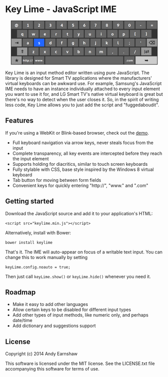 # Key Lime - JavaScript IME 

<p align="center">
  <img src="screenshot.png?raw=true" alt="" />
</p>

Key Lime is an input method editor written using pure JavaScript.  The library
is designed for Smart TV applications where the manufacturers' virtual
keyboards can be awkward use. For example, Samsung's JavaScript IME needs to
have an instance individually attached to every input element you want to use
it for, and LG Smart TV's native virtual keyboard is great but there's no way
to detect when the user closes it.  So, in the spirit of writing less code, Key
Lime allows you to just add the script and "fuggedaboudit".

## Features

If you're using a WebKit or Blink-based browser, check out the [demo](demo.html?raw=true).

 - Full keyboard navigation via arrow keys, never steals focus from the input
 - Complete transparency, all key events are intercepted before they reach the input element
 - Supports holding for diacritics, similar to touch screen keyboards
 - Fully stylable with CSS, base style inspired by the Windows 8 virtual keyboard
 - Tab button for moving between form fields
 - Convenient keys for quickly entering "http://", "www." and ".com"

## Getting started

Download the JavaScript source and add it to your application's HTML:

    <script src="keylime.min.js"></script>

Alternatively, install with Bower:

    bower install keylime

That's it.  The IME will auto-appear on focus of a writable text input. 
You can change this to work manually by setting

    keyLime.config.noauto = true;

Then just call `keyLime.show()` or `keyLime.hide()` whenever you need it.

## Roadmap

 - Make it easy to add other languages
 - Allow certain keys to be disabled for different input types
 - Add other types of input methods, like numeric only, and perhaps date/time
 - Add dictionary and suggestions support

## License

Copyright (c) 2014 Andy Earnshaw

This software is licensed under the MIT license. See the LICENSE.txt file accompanying this software for terms of use.
